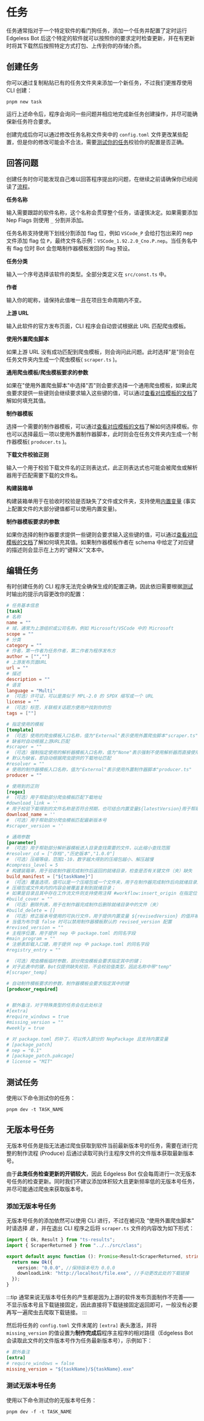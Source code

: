 # 任务

任务通常指对于一个特定软件的看门狗任务，添加一个任务并配置了定时运行 Edgeless Bot 后这个特定的软件就可以按照你的要求定时检查更新，并在有更新时将其下载然后按照特定方式打包、上传到你的存储介质。

## 创建任务

你可以通过复制粘贴已有的任务文件夹来添加一个新任务，不过我们更推荐使用 CLI 创建：

```shell
pnpm new task
```

运行上述命令后，程序会询问一些问题并相应地完成新任务创建操作，并尽可能确保新任务符合要求。

创建完成后你可以通过修改任务名称文件夹中的 `config.toml` 文件更改某些配置，但是你的修改可能会不合法，需要[测试你的任务](#测试任务)校验你的配置是否正确。

## 回答问题

创建任务时你可能发现自己难以回答程序提出的问题，在继续之前请确保你已经阅读了[流程](whats.md#流程)。

**任务名称**

输入需要跟踪的软件名称，这个名称会贯穿整个任务，请谨慎决定。如果需要添加 Nep Flags 则使用 `_` 分割并添加。

任务名称支持使用下划线分割添加 flag 位，例如 `VSCode_P` 会给打包出来的 nep 文件添加 flag 位 `P`，最终文件名示例：`VSCode_1.92.2.0_Cno.P.nep`。当任务名中有 flag 位时 Bot 会忽略制作器模板发回的 flag 预设。

**任务分类**

输入一个序号选择该软件的类型。全部分类定义在 `src/const.ts` 中。

**作者**

输入你的昵称，请保持此值唯一且在项目生命周期内不变。

**上游 URL**

输入此软件的官方发布页面，CLI 程序会自动尝试根据此 URL 匹配爬虫模板。

**使用外置爬虫脚本**

如果上游 URL 没有成功匹配到爬虫模板，则会询问此问题。此时选择"是"则会在任务文件夹内生成一个爬虫模板( `scraper.ts` )。

**通用爬虫模板/爬虫模板要求的参数**

如果在"使用外置爬虫脚本"中选择"否"则会要求选择一个通用爬虫模板，如果此爬虫要求提供一些键则会继续要求输入这些键的值，可以通过[查看对应模板的文档](../templates/scraper.md)了解如何填充其值。

**制作器模板**

选择一个需要的制作器模板，可以通过[查看对应模板的文档](../templates/producer.md)了解如何选择模板。你也可以选择最后一项以使用外置制作器脚本，此时则会在任务文件夹内生成一个制作器模板( `producer.ts` )。

**下载文件校验正则**

输入一个用于校验下载文件名的正则表达式，此正则表达式也可能会被爬虫或解析器用于匹配需要下载的文件名。

**构建装箱单**

构建装箱单用于在验收时校验是否缺失了文件或文件夹，支持使用[内置变量](../guide/built-in-values.md) (事实上配置文件的大部分键值都可以使用内置变量)。

**制作器模板要求的参数**

如果你选择的制作器要求提供一些键则会要求输入这些键的值，可以通过[查看对应模板的文档](../templates/producer.md)了解如何填充其值。如果制作器模板作者在 schema 中给定了对应键的描述则会显示在上方的"键释义"文本中。

## 编辑任务

有时创建任务的 CLI 程序无法完全确保生成的配置正确，因此依旧需要根据[测试](#测试任务)时输出的提示内容更改你的配置：

```toml
# 任务基本信息
[task]
# 名称
name = ""
# 域，通常为上游组织或公司名称，例如 Microsoft/VSCode 中的 Microsoft
scope = ""
# 分类
category = ""
# 作者，第一作者为任务作者，第二作者为程序发布方
author = ["",""]
# 上游发布页面URL
url = ""
# 描述
description = ""
# 语言
language = "Multi"
# （可选）许可证，可以是类似于 MPL-2.0 的 SPDX 缩写或一个 URL
license = ""
# （可选）标签，关联相关话题方便用户找到你的包
tags = [""]

# 指定使用的模板
[template]
# （可选）使用的爬虫模板入口名称，值为"External"表示使用外置爬虫脚本"scraper.ts"；
# 缺省时自动根据上游URL匹配
#scraper = ""
# （可选）强制指定使用的解析器模板入口名称，值为"None"表示强制不使用解析器而直接使用爬虫提供的直链下载；
# 默认为缺省，即自动根据爬虫提供的下载地址匹配
#resolver = ""
# 使用的制作器模板入口名称，值为"External"表示使用外置制作器脚本"producer.ts"
producer = ""

# 使用到的正则
[regex]
# （可选）用于帮助部分爬虫模板匹配下载地址
#download_link = ''
# 用于校验下载得到的文件名称是否符合预期，也可结合内置变量${latestVersion}用于帮助部分解析器模板匹配需要下载的文件
download_name = ''
# （可选）用于帮助部分爬虫模板匹配最新版本号
#scraper_version = ''

# 通用参数
[parameter]
# （可选）用于帮助部分解析器模板进入目录查找需要的文件，以此缩小查找范围
#resolver_cd = ["存档","历史版本","1.0.0"]
# （可选）压缩等级，范围1-10，数字越大得到的压缩包越小、解压越慢
#compress_level = 5
# 构建装箱单，用于验收制作器完成制作后返回的就绪目录，检查是否有关键文件（夹）缺失
build_manifest = ["${taskName}"]
# （可选）覆盖选项，值可以是一个压缩包或一个文件夹，用于在制作器完成制作后向就绪目录添加文件以自定义部分细节；
# 压缩包或文件夹内的内容会被覆盖复制到就绪目录；
# 如果是目录且其中存在工作流文件则支持使用注释 #workflow:insert_origin 在指定位置插入原先生成的工作流，参考任务"向日葵远程控制"
#build_cover = ""
# （可选）删除列表，用于在制作器完成制作后删除就绪目录中的文件（夹）
#build_delete = []
# （可选）修正版本号使用的可执行文件，用于提供内置变量 ${revisedVersion} 的值并被打包进 package.toml 中
# 当值为布尔值 false 时可以禁用制作器模板默认的 revised_version 配置
#revised_version = ""
# 主程序位置，用于提供 nep 中 package.toml 的同名字段
#main_program = ""
# 注册表卸载入口键，用于提供 nep 中 package.toml 的同名字段
#registry_entry = ""

# （可选）爬虫模板临时参数，部分爬虫模板会要求指定其中的键；
# 对于此表中的键，Bot仅提供缺失校验，不会校验值类型，因此名称中带"temp"
#[scraper_temp]

# 自动制作模板要求的参数，制作器模板会要求指定其中的键
[producer_required]


# 额外备注，对于特殊类型的任务会在此处标注
#[extra]
#require_windows = true
#missing_version = ""
#weekly = true

# 对 package.toml 的补丁，可以传入部分的 NepPackage 且支持内置变量
# [package_patch]
# nep = "0.1"
# [package_patch.pakcage]
# license = "MIT"

```

## 测试任务

使用以下命令测试你的任务：

```shell
pnpm dev -t TASK_NAME
```

## 无版本号任务

无版本号任务是指无法通过爬虫获取到软件当前最新版本号的任务，需要在进行完整的制作流程 (Produce) 后通过读取可执行主程序文件的文件版本获取最新版本号。

由于**此类任务检查更新的开销较大**，因此 Edgeless Bot 仅会每周进行一次无版本号任务的检查更新。同时我们不建议添加体积较大且更新频率低的无版本号任务，并尽可能通过爬虫来获取版本号。

### 添加无版本号任务

无版本号任务的添加依然可以使用 CLI 进行，不过在被问及 “使用外置爬虫脚本” 时请选择 _是_ ，并在退出 CLI 程序之后将 `scraper.ts` 文件的内容改为如下形式：

```ts
import { Ok, Result } from "ts-results";
import { ScraperReturned } from "../../src/class";

export default async function (): Promise<Result<ScraperReturned, string>> {
  return new Ok({
    version: "0.0.0", //保持版本号为 0.0.0
    downloadLink: "http://localhost/file.exe", //手动更改此处的下载链接
  });
}
```

:::tip
通常来说无版本号任务的产生都是因为上游的软件发布页面制作不完善——不显示版本号且下载链接固定，因此直接将下载链接固定返回即可，一般没有必要再写一遍爬虫去爬取下载链接。
:::

然后将任务的 `config.toml` 文件末尾的 `[extra]` 表头激活，并将 `missing_version` 的值设置为**制作完成后**程序主程序的相对路径（Edgeless Bot 会读取此文件的文件版本号作为任务最新版本号），示例如下：

```toml
# 额外备注
[extra]
# require_windows = false
missing_version = "${taskName}/${taskName}.exe"
```

### 测试无版本号任务

使用以下命令测试你的无版本号任务：

```shell
pnpm dev -f -t TASK_NAME
```
